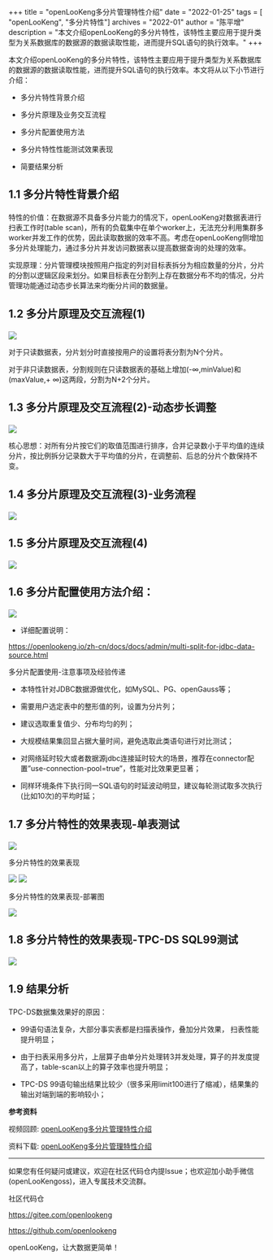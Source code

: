 +++ 
title = "openLooKeng多分片管理特性介绍"
date = "2022-01-25"
tags = [ "openLooKeng", "多分片特性"]
archives = "2022-01"
author = "陈平增"
description = "本文介绍openLooKeng的多分片特性，该特性主要应用于提升类型为关系数据库的数据源的数据读取性能，进而提升SQL语句的执行效率。"
+++



本文介绍openLooKeng的多分片特性，该特性主要应用于提升类型为关系数据库的数据源的数据读取性能，进而提升SQL语句的执行效率。本文将从以下小节进行介绍：

- 多分片特性背景介绍

- 多分片原理及业务交互流程

- 多分片配置使用方法

- 多分片特性性能测试效果表现

- 简要结果分析

## <p align="left">1.1 多分片特性背景介绍</p>

特性的价值：在数据源不具备多分片能力的情况下，openLooKeng对数据表进行扫表工作时(table scan)，所有的负载集中在单个worker上，无法充分利用集群多worker并发工作的优势，因此读取数据的效率不高。考虑在openLooKeng侧增加多分片处理能力，通过多分片并发访问数据表以提高数据查询的处理的效率。

实现原理：分片管理模块按照用户指定的列对目标表拆分为相应数量的分片，分片的分割以逻辑区段来划分。如果目标表在分割列上存在数据分布不均的情况，分片管理功能通过动态步长算法来均衡分片间的数据量。

## <p align="left">1.2 多分片原理及交互流程(1)</p>

<img src='/zh-cn/blog/20220125/df-01.jpg' />

对于只读数据表，分片划分时直接按用户的设置将表分割为N个分片。

对于非只读数据表，分割规则在只读数据表的基础上增加(-∞,minValue)和(maxValue,+ ∞)这两段，分割为N+2个分片。

## <p align="left">1.3	多分片原理及交互流程(2)-动态步长调整</p>

<img src='/zh-cn/blog/20220125/df-02.jpg' />

核心思想：对所有分片按它们的取值范围进行排序，合并记录数小于平均值的连续分片，按比例拆分记录数大于平均值的分片，在调整前、后总的分片个数保持不变。

## <p align="left">1.4 多分片原理及交互流程(3)-业务流程</p>

<img src='/zh-cn/blog/20220125/df-03.jpg' />

## <p align="left">1.5	多分片原理及交互流程(4)</p>

<img src='/zh-cn/blog/20220125/df-04.jpg' />

## <p align="left">1.6	多分片配置使用方法介绍：</p>

<img src='/zh-cn/blog/20220125/df-05.jpg' />

- 详细配置说明：

<https://openlookeng.io/zh-cn/docs/docs/admin/multi-split-for-jdbc-data-source.html>

多分片配置使用-注意事项及经验传递

- 本特性针对JDBC数据源做优化，如MySQL、PG、openGauss等；

- 需要用户选定表中的整形值的列，设置为分片列；

- 建议选取重复值少、分布均匀的列；

- 大规模结果集回显占据大量时间，避免选取此类语句进行对比测试；

- 对网络延时较大或者数据源jdbc连接延时较大的场景，推荐在connector配置”use-connection-pool=true”，性能对比效果更显著；

- 同样环境条件下执行同一SQL语句的时延波动明显，建议每轮测试取多次执行(比如10次)的平均时延；

## <p align="left">1.7	多分片特性的效果表现-单表测试</p>

<img src='/zh-cn/blog/20220125/df-06.jpg' />

多分片特性的效果表现

<img src='/zh-cn/blog/20220125/df-07.jpg' />

<img src='/zh-cn/blog/20220125/df-08.jpg' />

多分片特性的效果表现-部署图

<img src='/zh-cn/blog/20220125/df-09.jpg' />

## <p align="left">1.8	多分片特性的效果表现-TPC-DS SQL99测试</p>

<img src='/zh-cn/blog/20220125/df-10.jpg' />

## <p align="left">1.9	结果分析</p>

TPC-DS数据集效果好的原因：

- 99语句语法复杂，大部分事实表都是扫描表操作，叠加分片效果， 扫表性能提升明显；

- 由于扫表采用多分片，上层算子由单分片处理转3并发处理，算子的并发度提高了，table-scan以上的算子效率也提升明显；

- TPC-DS 99语句输出结果比较少（很多采用limit100进行了缩减），结果集的输出对端到端的影响较小；

**参考资料**

视频回顾: [openLooKeng多分片管理特性介绍](https://www.bilibili.com/video/BV1GL411n7hY?from=search&seid=7577377184229655104&spm_id_from=333.337.0.0)

资料下载: <a href="/zh-cn/blog/20220125/openLooKeng多分片管理特性介绍.pdf" download="">openLooKeng多分片管理特性介绍</a>

---

如果您有任何疑问或建议，欢迎在社区代码仓内提Issue；也欢迎加小助手微信(openLooKengoss)，进入专属技术交流群。

社区代码仓 

<https://gitee.com/openlookeng>

<https://github.com/openlookeng>


openLooKeng，让大数据更简单！